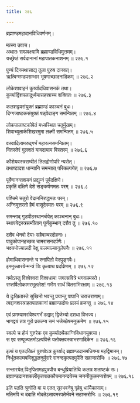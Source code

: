 ```yaml
---
title: २७६

---
```

ब्रह्माण्डमहादानविधिवर्णनम्।  
  
मत्स्य उवाच।  
अथातः सम्प्रवक्ष्यामि ब्रह्माण्डविधिमुत्तमम्।  
यच्छ्रेष्ठं सर्वदानानां महापातकनाशनम् ॥ २७६.१  
  
पुण्यं दिनमथासाद्य तुला पुरुष दानवत्।  
ऋत्विग्मण्डपसम्भार भूषणाच्छादनादिकम् ॥ २७६.२  
  
लोकेशावाहनं कुर्य्यादधिवासनकं तथा।  
कुर्य्याद्विंशपलादूर्ध्वमासहस्राच्च शक्तितः ॥ २७६.३  
  
कलशद्वयसंयुक्तं ब्रह्माण्डं काञ्चनं बुधः।  
दिग्गजाष्टकसंयुक्तं षड्वेदाङ्ग समन्वितम् ॥ २७६.४  
  
लोकपालाष्टकोपेतं मध्यस्थित चतुर्मुखम्।  
शिवाच्युतार्कशिखरमुमा लक्ष्मी समन्वितम् ॥ २७६.५  
  
वस्वादित्यमरुद्गर्भं महारत्नसमन्वितम्।  
वितस्तेरं गुलशतं यावदायाम विस्तरम् ॥ २७६.६  
  
कौशेयवस्त्रसम्वीतं तिलद्रोणोपरि न्यसेत्।  
तथाष्टादश धान्यानि समन्तात् परिकल्पयेत् ॥ २७६.७  
  
पूर्वेणानन्तशयनं प्रद्युम्नं पूर्वदक्षिणे।  
प्रकृतिं दक्षिणे देशे सङ्कर्षणमतः परम् ॥ २७६.८  
  
पश्चिमे चतुरो वेदाननिरुद्धमतः परम्।  
अग्निमुत्तरतो हैमं वासुदेवमतः परम् ॥ २७६.९  
  
समन्ताद् गुडपीठस्थानर्चयेत् काञ्चनान् बुधः।  
स्थापयेद्वस्त्रसम्वीतान् पूर्णकुम्भान् दशैव तु ॥ २७६.१०  
  
दशैव धेनवो देयाः सहैवाम्बरदोहनाः।  
पादुकोपानहच्छत्र चामरासनदर्पणैः।  
भक्ष्यभोज्यान्नदी पेक्षु फलमाल्यानुलेपनैः ॥ २७६.११  
  
होमाधिवासनान्ते च स्नापितो वेदपुङ्गवैः।  
इममुच्चारयेन्मन्त्रं त्रिः कृत्वाथ प्रदक्षिणम् ॥ २७६.१२  
  
नमोऽस्तु विश्वेश्वर! विश्वधाम! जगत्सवित्रे भगवन्नमस्ते।  
सप्तर्षिलोकामरभूतलेश! गर्भेण सार्धं वितराभिरक्षाम् ॥ २७६.१३  
  
ये दुःखितास्ते सुखिनो भवन्तु प्रयान्तु पापानि चराचराणाम्।  
त्वद्दानशस्त्राहतपातकानां ब्रह्माण्डदोषः प्रलयं व्रजन्तु ॥ २७६.१४  
  
एवं प्रणम्यामरविश्वगर्भं दद्याद् द्विजेभ्यो दशधा विभज्य।  
भागद्वयं तत्र गुरो प्रकल्प्य समं भजेच्छेषमनुक्रमेण ॥ २७६.१५  
  
स्वल्पे च होमं गुरुरेक एव कुर्य्यादथैकाग्निविधानयुक्त्या।  
स एव सम्पूज्यतमोऽल्पवित्ते यतोक्तवस्त्राभरणादिकेन ॥ २७६.१६  
  
इत्थं य एतदखिलं पुरुषोऽत्र कुर्य्याद् ब्रह्माण्डदानमधिगम्य महद्विमानम्।  
निर्धूतकल्मषविशुद्धतनुर्मुरारे रानन्दकृत्पदमुपैति सहाप्सरोभिः ॥ २७६.१७  
  
सन्तारयेत् पितृपितामहपुत्रपौत्र बन्धुप्रियातिथि कलत्र शताष्टकं सः।  
ब्रह्माण्डदानशकलीकृतपातकौघमानन्दयेच्च जननीकुलमप्यशेषम् ॥ २७६.१८  
  
इति पठति श्रुणोति वा य एतत् सुरभवनेषु गृहेषु धार्मिकाणाम्।  
मतिमपि च ददाति मोदतेऽसावमरपतेर्भवने सहाप्सरोभिः ॥ २७६.१९